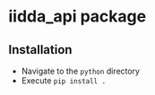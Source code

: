 # iidda_api package

## Installation

* Navigate to the `python` directory
* Execute `pip install .`
